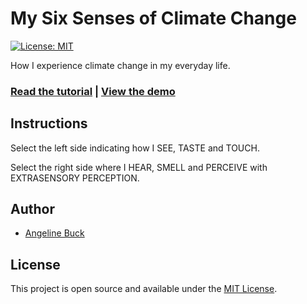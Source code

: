 # My Six Senses of Climate Change

[![License: MIT](https://img.shields.io/badge/License-MIT-blue.svg)](https://opensource.org/licenses/MIT)

How I experience climate change in my everyday life.

### [Read the tutorial](https://www.taniarascia.com/how-to-create-a-memory-game-super-mario-with-plain-javascript/) | [View the demo](http://taniarascia.github.io/memory)

## Instructions

Select the left side indicating how I SEE, TASTE and TOUCH.

Select the right side where I HEAR, SMELL and PERCEIVE with EXTRASENSORY PERCEPTION.

## Author

- [Angeline Buck](https://www.angelinebuck.com)

## License

This project is open source and available under the [MIT License](LICENSE).
